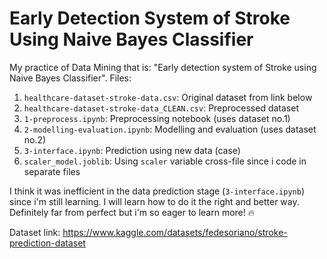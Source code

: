# Early Detection System of Stroke Using Naive Bayes Classifier

My practice of Data Mining that is: "Early detection system of Stroke using Naive Bayes Classifier".
Files:
1. `healthcare-dataset-stroke-data.csv`: Original dataset from link below
2. `healthcare-dataset-stroke-data_CLEAN.csv`: Preprocessed dataset
3. `1-preprocess.ipynb`: Preprocessing notebook (uses dataset no.1)
4. `2-modelling-evaluation.ipynb`: Modelling and evaluation (uses dataset no.2)
5. `3-interface.ipynb`: Prediction using new data (case)
6. `scaler_model.joblib`: Using `scaler` variable cross-file since i code in separate files

I think it was inefficient in the data prediction stage (`3-interface.ipynb`) since i'm still learning. I will learn how to do it the right and better way.
Definitely far from perfect but i'm so eager to learn more! 🔥

Dataset link: https://www.kaggle.com/datasets/fedesoriano/stroke-prediction-dataset
